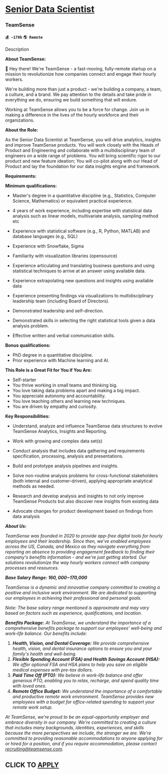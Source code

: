# [Senior Data Scientist](https://www.remotewlb.com/apply/senior-data-scientist-69386)  
### TeamSense  
#### `💰 ~170k` `🌎 Remote`  

Description

**About TeamSense:**

👋 Hey there! We're TeamSense - a fast-moving, fully-remote startup on a mission to revolutionize how companies connect and engage their hourly workers.

We're building more than just a product - we're building a company, a team, a culture, and a brand. We pay attention to the details and take pride in everything we do, ensuring we build something that will endure.

Working at TeamSense allows you to be a force for change. Join us in making a difference in the lives of the hourly workforce and their organizations.

**About the Role:**

As the Senior Data Scientist at TeamSense, you will drive analytics, insights and improve TeamSense products. You will work closely with the Heads of Product and Engineering and collaborate with a multidisciplinary team of engineers on a wide range of problems. You will bring scientific rigor to our product and new feature ideation; You will co-pilot along with our Head of Product and lay the foundation for our data insights engine and framework.

**Requirements:**

**Minimum qualifications:**

  * Master's degree in a quantitative discipline (e.g., Statistics, Computer Science, Mathematics) or equivalent practical experience.
  * 4 years of work experience, including expertise with statistical data analysis such as linear models, multivariate analysis, sampling method etc
  * Experience with statistical software (e.g., R, Python, MATLAB) and database languages (e.g., SQL)
  * Experience with Snowflake, Sigma
  * Familiarity with visualization libraries (opensource)
  * Experience articulating and translating business questions and using statistical techniques to arrive at an answer using available data.
  * Experience extrapolating new questions and insights using available data
  * Experience presenting findings via visualizations to multidisciplinary leadership team (including Board of Directors). 

  * Demonstrated leadership and self-direction. 
  * Demonstrated skills in selecting the right statistical tools given a data analysis problem. 
  * Effective written and verbal communication skills.

**Bonus qualifications:**

  * PhD degree in a quantitative discipline.
  * Prior experience with Machine learning and AI.

**This Role is a Great Fit for You if You Are:**

  * Self-starter
  * You thrive working in small teams and thinking big.
  * You love taking data problems apart and making a big impact.
  * You appreciate autonomy and accountability.
  * You love teaching others and learning new techniques.
  * You are driven by empathy and curiosity.

  
  

**Key Responsibilities:**

  * Understand, analyze and influence TeamSense data structures to evolve TeamSense Analytics, Insights and Reporting. 
  * Work with growing and complex data set(s) 
  * Conduct analysis that includes data gathering and requirements specification, processing, analysis and presentations.
  * Build and prototype analysis pipelines and insights.
  * Solve non-routine analysis problems for cross-functional stakeholders (both internal and customer-driven), applying appropriate analytical methods as needed. 
  * Research and develop analysis and insights to not only improve TeamSense Products but also discover new insights from existing data

  * Advocate changes for product development based on findings from data analysis

**_About Us:_**

_TeamSense was founded in 2020 to provide app-free digital tools for hourly employees and their leadership. Since then, we've enabled employees across the US, Canada, and Mexico as they navigate everything from reporting an absence to providing engagement feedback to finding their company's benefits information - and we're just getting started. Our solutions revolutionize the way hourly workers connect with company processes and resources._

**_Base Salary Range: $160,000-$170,000_**

_TeamSense is a dynamic and innovative company committed to creating a positive and inclusive work environment. We are dedicated to supporting our employees in achieving their professional and personal goals._

_Note: The base salary range mentioned is approximate and may vary based on factors such as experience, qualifications, and location._

**_Benefits Package:_** _At TeamSense, we understand the importance of a comprehensive benefits package to support our employees' well-being and work-life balance. Our benefits include:_

  1. **_Health, Vision, and Dental Coverage:_** _We provide comprehensive health, vision, and dental insurance options to ensure you and your family's health and well-being._
  2. **_Flexible Spending Account (FSA) and Health Savings Account (HSA):_** _We offer optional FSA and HSA plans to help you save on eligible medical expenses with pre-tax dollars._
  3. **_Paid Time Off (PTO):_** _We believe in work-life balance and offer generous PTO, enabling you to relax, recharge, and spend quality time with loved ones._
  4. **_Remote Office Budget:_** _We understand the importance of a comfortable and productive remote work environment. TeamSense provides new employees with a budget for office-related spending to support your remote work setup._

_At TeamSense, we're proud to be an equal-opportunity employer and embrace diversity in our company. We're committed to creating a culture that includes many backgrounds, identities, experiences, and skills because the more perspectives we include, the stronger we are. We're committed to providing reasonable accommodations to anyone applying for or hired for a position, and if you require accommodation, please contact recruiting@teamsense.com._

  
## CLICK TO [APPLY](https://www.remotewlb.com/apply/senior-data-scientist-69386)

